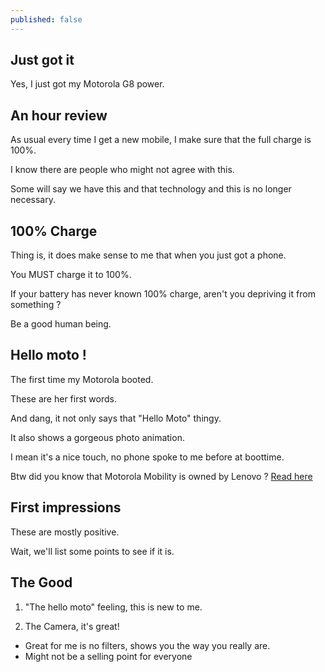 ```yaml
---
published: false
---
```

## Just got it

Yes, I just got my Motorola G8 power.

## An hour review

As usual every time I get a new mobile, I make sure that the full charge is 100%.

I know there are people who might not agree with this.

Some will say we have this and that technology and this is no longer necessary.

## 100% Charge

Thing is, it does make sense to me that when you just got a phone.

You MUST charge it to 100%.


If your battery has never known 100% charge, aren't you depriving it from something ?

Be a good human being.

## Hello moto !
The first time my Motorola booted.

These are her first words.

And dang, it not only says that "Hello Moto" thingy.


It also shows a gorgeous photo animation.

I mean it's a nice touch, no phone spoke to me before at boottime.

Btw did you know that Motorola Mobility is owned by Lenovo ? [Read here](https://en.wikipedia.org/wiki/Motorola_Mobility)

## First impressions
These are mostly positive.

Wait, we'll list some points to see if it is.

## The Good
1. "The hello moto" feeling, this is new to me.

2. The Camera, it's great!
 - Great for me is no filters, shows you the way you really are.
 - Might not be a selling point for everyone